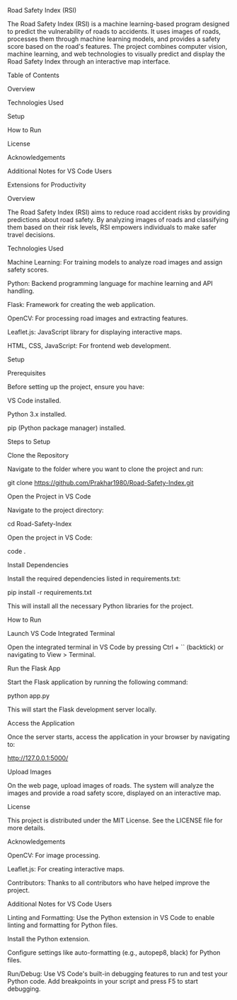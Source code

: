 Road Safety Index (RSI)

The Road Safety Index (RSI) is a machine learning-based program designed to predict the vulnerability of roads to accidents. It uses images of roads, processes them through machine learning models, and provides a safety score based on the road's features. The project combines computer vision, machine learning, and web technologies to visually predict and display the Road Safety Index through an interactive map interface.

Table of Contents

Overview

Technologies Used

Setup

How to Run

License

Acknowledgements

Additional Notes for VS Code Users

Extensions for Productivity

Overview

The Road Safety Index (RSI) aims to reduce road accident risks by providing predictions about road safety. By analyzing images of roads and classifying them based on their risk levels, RSI empowers individuals to make safer travel decisions.

Technologies Used

Machine Learning: For training models to analyze road images and assign safety scores.

Python: Backend programming language for machine learning and API handling.

Flask: Framework for creating the web application.

OpenCV: For processing road images and extracting features.

Leaflet.js: JavaScript library for displaying interactive maps.

HTML, CSS, JavaScript: For frontend web development.

Setup

Prerequisites

Before setting up the project, ensure you have:

VS Code installed.

Python 3.x installed.

pip (Python package manager) installed.

Steps to Setup

Clone the Repository

Navigate to the folder where you want to clone the project and run:

git clone https://github.com/Prakhar1980/Road-Safety-Index.git

Open the Project in VS Code

Navigate to the project directory:

cd Road-Safety-Index

Open the project in VS Code:

code .

Install Dependencies

Install the required dependencies listed in requirements.txt:

pip install -r requirements.txt

This will install all the necessary Python libraries for the project.

How to Run

Launch VS Code Integrated Terminal

Open the integrated terminal in VS Code by pressing Ctrl + `` (backtick) or navigating to View > Terminal.

Run the Flask App

Start the Flask application by running the following command:

python app.py

This will start the Flask development server locally.

Access the Application

Once the server starts, access the application in your browser by navigating to:

http://127.0.0.1:5000/

Upload Images

On the web page, upload images of roads. The system will analyze the images and provide a road safety score, displayed on an interactive map.

License

This project is distributed under the MIT License. See the LICENSE file for more details.

Acknowledgements

OpenCV: For image processing.

Leaflet.js: For creating interactive maps.

Contributors: Thanks to all contributors who have helped improve the project.

Additional Notes for VS Code Users

Linting and Formatting: Use the Python extension in VS Code to enable linting and formatting for Python files.

Install the Python extension.

Configure settings like auto-formatting (e.g., autopep8, black) for Python files.

Run/Debug: Use VS Code's built-in debugging features to run and test your Python code. Add breakpoints in your script and press F5 to start debugging.

